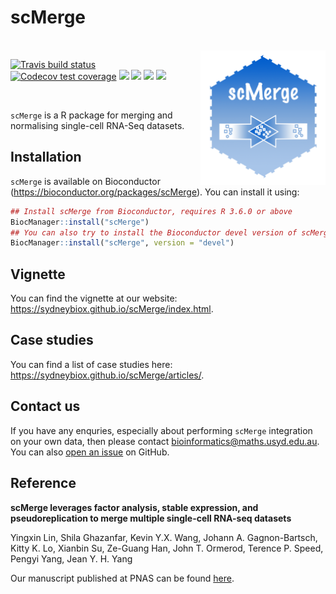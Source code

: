 
<!-- README.md is generated from README.Rmd. Please edit that file -->

# scMerge

<br />

<img src="https://github.com/SydneyBioX/scMerge/raw/master/inst/logo.png" align="right" width="200" />

[![Travis build
status](https://travis-ci.org/SydneyBioX/scMerge.svg?branch=master)](https://travis-ci.org/SydneyBioX/scMerge)
[![Codecov test
coverage](https://codecov.io/gh/SydneyBioX/scMerge/branch/master/graph/badge.svg)](https://codecov.io/gh/SydneyBioX/scMerge?branch=master)
[![](https://img.shields.io/badge/doi-10.1073/pnas.1820006116-blue.svg)](https://doi.org/10.1073/pnas.1820006116)
[![](https://img.shields.io/badge/devel%20version-1.1.6-blue.svg)](https://github.com/SydneyBioX/scMerge)
[![](https://img.shields.io/badge/download-368/total-green.svg)](https://bioconductor.org/packages/stats/bioc/scMerge)
[![](https://img.shields.io/github/last-commit/SydneyBioX/scMerge.svg)](https://github.com/SydneyBioX/scMerge/commits/master)

<br />

`scMerge` is a R package for merging and normalising single-cell RNA-Seq
datasets.

## Installation

`scMerge` is available on Bioconductor
(<https://bioconductor.org/packages/scMerge>). You can install it using:

``` r
## Install scMerge from Bioconductor, requires R 3.6.0 or above
BiocManager::install("scMerge")
## You can also try to install the Bioconductor devel version of scMerge:
BiocManager::install("scMerge", version = "devel")
```

## Vignette

You can find the vignette at our website:
<https://sydneybiox.github.io/scMerge/index.html>.

## Case studies

You can find a list of case studies here:
<https://sydneybiox.github.io/scMerge/articles/>.

## Contact us

If you have any enquries, especially about performing `scMerge`
integration on your own data, then please contact
<bioinformatics@maths.usyd.edu.au>. You can also [open an
issue](https://github.com/SydneyBioX/scMerge/issues) on GitHub.

## Reference

**scMerge leverages factor analysis, stable expression, and
pseudoreplication to merge multiple single-cell RNA-seq datasets**

Yingxin Lin, Shila Ghazanfar, Kevin Y.X. Wang, Johann A. Gagnon-Bartsch,
Kitty K. Lo, Xianbin Su, Ze-Guang Han, John T. Ormerod, Terence P.
Speed, Pengyi Yang, Jean Y. H. Yang

Our manuscript published at PNAS can be found
[here](http://www.pnas.org/lookup/doi/10.1073/pnas.1820006116).
